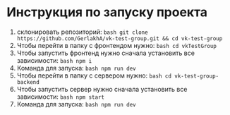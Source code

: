 # Инструкция по запуску проекта

1. склонировать репозиторий: ```bash git clone https://github.com/GerlakhA/vk-test-group.git && cd vk-test-group```
2. Чтобы перейти в папку с фронтендом нужно: ```bash cd vkTestGroup```
3. Чтобы запустить фронтенд нужно сначала установить все зависимости: ```bash npm i```
4. Команда для запуска: ```bash npm run dev```
5. Чтобы перейти в папку с сервером нужно: ```bash cd vk-test-group-backend```
6. Чтобы запустить сервер нужно сначала установить все зависимости: ```bash npm start```
7. Команда для запуска: ```bash npm run dev```
